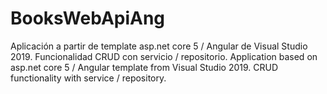 # BooksWebApiAng
Aplicación a partir de template asp.net core 5 / Angular de Visual Studio 2019. Funcionalidad CRUD con servicio / repositorio.
Application based on asp.net core 5 / Angular template from Visual Studio 2019. CRUD functionality with service / repository.
